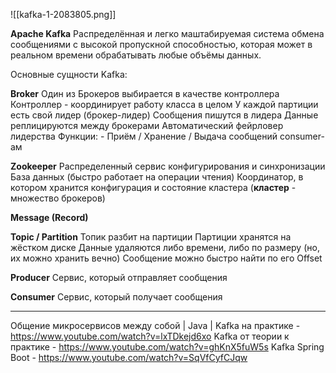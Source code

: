 ![[kafka-1-2083805.png]]

**Apache Kafka**
	Распределённая и легко маштабируемая система обмена сообщениями с высокой пропускной способностью, которая может в реальном времени обрабатывать любые объёмы данных.


Основные сущности Kafka:

**Broker**
	Один из Брокеров выбирается в качестве контроллера
	Контроллер - координирует работу класса в целом
	У каждой партиции есть свой лидер (брокер-лидер)
	Сообщения пишутся в лидера
	Данные реплицируются между брокерами
	Автоматический фейрловер лидерства 
	Функции:
		- Приём / Хранение / Выдача сообщений consumer-ам

**Zookeeper**
	Распределенный сервис конфигурирования и синхронизации
	База данных (быстро работает на операции чтения)
	Координатор, в котором хранится конфигурация и состояние кластера (**кластер** - множество брокеров)

**Message (Record)**

**Topic / Partition**
	Топик разбит на партиции
	Партиции хранятся на жёстком диске
	Данные удаляются либо времени, либо по размеру (но, их можно хранить вечно)
	Сообщение можно быстро найти по его Offset

**Producer**
	Сервис, который отправляет сообщения

**Consumer**
	Сервис, который получает сообщения



---
Общение микросервисов между собой | Java | Kafka на практике - https://www.youtube.com/watch?v=lxTDkejd6xo
Kafka от теории к практике - https://www.youtube.com/watch?v=ghKnX5fuW5s
Kafka Spring Boot - https://www.youtube.com/watch?v=SqVfCyfCJqw